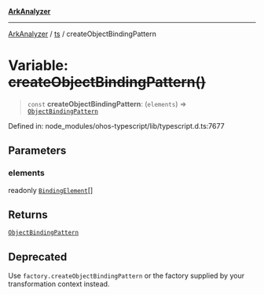 [**ArkAnalyzer**](../../../../README.md)

***

[ArkAnalyzer](../../../../globals.md) / [ts](../README.md) / createObjectBindingPattern

# Variable: ~~createObjectBindingPattern()~~

> `const` **createObjectBindingPattern**: (`elements`) => [`ObjectBindingPattern`](../interfaces/ObjectBindingPattern.md)

Defined in: node\_modules/ohos-typescript/lib/typescript.d.ts:7677

## Parameters

### elements

readonly [`BindingElement`](../interfaces/BindingElement.md)[]

## Returns

[`ObjectBindingPattern`](../interfaces/ObjectBindingPattern.md)

## Deprecated

Use `factory.createObjectBindingPattern` or the factory supplied by your transformation context instead.
